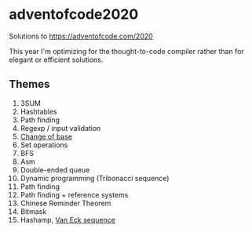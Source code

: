 # adventofcode2020
Solutions to https://adventofcode.com/2020

This year I'm optimizing for the thought-to-code compiler rather than for elegant or efficient solutions.


## Themes
 1. 3SUM
 2. Hashtables
 3. Path finding
 4. Regexp / input validation
 5. [Change of base](https://nowave.it/aoc2020-day-5-binary-boarding.html)
 6. Set operations
 7. BFS
 8. Asm
 9. Double-ended queue
 10. Dynamic programming (Tribonacci sequence)
 11. Path finding
 12. Path finding + reference systems
 13. Chinese Reminder Theorem
 14. Bitmask
 15. Hashamp, [Van Eck sequence](https://www.numberphile.com/videos/van-eck-sequence)
